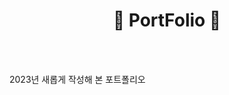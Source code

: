 <h1 style="text-align:center">🎈 PortFolio 🎈</h1>
</br>
</br>
<p>
2023년 새롭게 작성해 본 포트폴리오</p>
</br>
</br>
